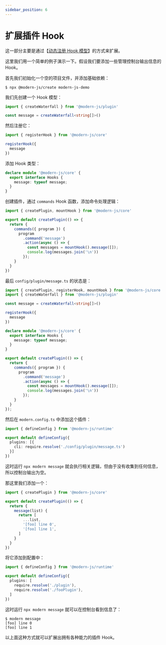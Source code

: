 ```yaml
---
sidebar_position: 6
---
```


# 扩展插件 Hook

这一部分主要是通过【[动态注册 Hook 模型](/docs/apis/runtime/plugin/manager#动态注册-hook-模型)】的方式来扩展。

这里我们用一个简单的例子演示一下。假设我们要添加一些管理控制台输出信息的 Hook。

首先我们初始化一个空的项目文件，并添加基础依赖：

```console
$ npx @modern-js/create modern-js-demo
```

我们先创建一个 Hook 模型：

```ts title=config/plugin/message.ts
import { createWaterfall } from '@modern-js/plugin'

const message = createWaterfall<string[]>()
```

然后注册它：

```ts title=config/plugin/message.ts
import { registerHook } from '@modern-js/core'

registerHook({
  message
})
```

添加 Hook 类型：

```ts title=config/plugin/message.ts
declare module '@modern-js/core' {
  export interface Hooks {
    message: typeof message;
  }
}
```

创建插件，通过 `commands` Hook 函数，添加命令处理逻辑：

```ts title=config/plugin/message.ts
import { createPlugin, mountHook } from '@modern-js/core'

export default createPlugin(() => {
  return {
    commands({ program }) {
      program
        .command('message')
        .action(async () => {
          const messages = mountHook().message([]);
          console.log(messages.join('\n'))
        });
    }
  }
})
```

最后 `config/plugin/message.ts` 的状态是：

```ts title=config/plugin/message.ts
import { createPlugin, registerHook, mountHook } from '@modern-js/core'
import { createWaterfall } from '@modern-js/plugin'

const message = createWaterfall<string[]>()

registerHook({
  message
})

declare module '@modern-js/core' {
  export interface Hooks {
    message: typeof message;
  }
}

export default createPlugin(() => {
  return {
    commands({ program }) {
      program
        .command('message')
        .action(async () => {
          const messages = mountHook().message([]);
          console.log(messages.join('\n'))
        });
    }
  }
});
```

然后在 `modern.config.ts` 中添加这个插件：

```ts title=modern.config.ts
import { defineConfig } from '@modern-js/runtime'

export default defineConfig({
  plugins: [{
    cli: require.resolve('./config/plugin/message.ts')
  }]
})
```

这时运行 `npx modern message` 就会执行相关逻辑，但由于没有收集到任何信息，所以控制台输出为空。

那这里我们添加一个：

```ts title=config/plugin/foo.ts
import { createPlugin } from '@modern-js/core'

export default createPlugin(() => {
  return {
    message(list) {
      return [
        ...list,
        '[foo] line 0',
        '[foo] line 1',
      ]
    }
  }
})
```

将它添加到配置中：

```ts title=modern.config.ts
import { defineConfig } from '@modern-js/runtime'

export default defineConfig({
  plugins: [
    require.resolve('./plugin'),
    require.resolve('./fooPlugin'),
  ]
})
```

这时运行 `npx modern message` 就可以在控制台看到信息了：

```console
$ modern message
[foo] line 0
[foo] line 1
```

以上面这种方式就可以扩展出拥有各种能力的插件 Hook。
